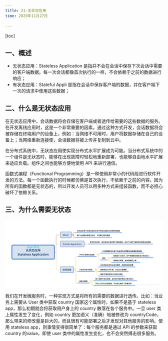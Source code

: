 ```yaml
---
title: 21-无状态应用
time: 2020年11月27日

---
```


[toc]

## 一、概述

- 无状态应用：Stateless Application 是指并不会在会话中保存下次会话中需要的客户端数据。每一次会话都像首次执行的一样，不会依赖于之前的数据进行响应；
- 有状态应用：Stateful Appli 是指在会话中保存客户端的数据，并在客户端下一次的请求中使用这些数据；

## 二、什么是无状态应用

在无状态应用中，会话数据将会存储在客户端或者透传给需要的这些数据的服务。在开发离线应用时，这是一个非常重要的因素。通过这种方式开发，会话数据将会被存储在终端用户的设备上，例如：当网络不可用时，用户将数据存储在自己的设备上；当网络重新连接使，会话数据将被上传并复制到云中。

在分布式系统中，无状态应用使实现分布式水平扩展成为可能。当分布式系统中的一个组件是无状态时，能够在出现故障时轻松地重新部署，也能够自由地水平扩展来适应负载。组件之间也能够方便地使用 API 来进行通信。

函数式编程（Functional Programming）是一种使用非常小的代码段进行软件开发的方法。每一个函数执行的时候都仿佛是首次执行，不依赖于之前的内容。因为所有的函数都是无状态的，所以开发人员可以用多种方式来组装函数，而不必担心破坏了依赖关系。

## 三、为什么需要无状态

![在这里插入图片描述](21-无状态应用.assets/202001071606470.jpg)

我们在开发微服务时，一种实现方式是将所有的需要的数据进行透传。比如：当业务上需要从 User 类中获取 country 国家这个属性时，如果不是基于 stateless app，那么初期就会将获取用户身上的 country 散落在各个服务中。一旦 user 类上属性发生了变化，例如 country 更加语义（准确）地被修改为 countryCode，那么带来的修改量是巨大的，而且很有可能部署之后才发现对其他服务的影响。使用 stateless app，则事情变得很简单了：每个服务都是通过 API 的参数来获取 country 的value，即使 user 类中的属性发生变化，也不会突然搏击很多服务。

